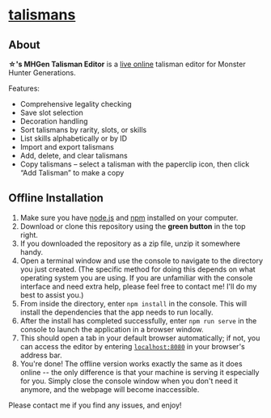 # [talismans](http://sand-bird.github.io/talismans)

## About

**☆'s MHGen Talisman Editor** is a [live online](http://sand-bird.github.io/talismans) talisman editor for Monster Hunter Generations.

Features:
* Comprehensive legality checking
* Save slot selection
* Decoration handling
* Sort talismans by rarity, slots, or skills
* List skills alphabetically or by ID
* Import and export talismans
* Add, delete, and clear talismans
* Copy talismans – select a talisman with the paperclip icon, then click “Add Talisman” to make a copy

## Offline Installation

1. Make sure you have [node.js](https://nodejs.org/en/) and [npm](http://blog.npmjs.org/post/85484771375/how-to-install-npm) installed on your computer.
2. Download or clone this repository using the **green button** in the top right.
3. If you downloaded the repository as a zip file, unzip it somewhere handy.
4. Open a terminal window and use the console to navigate to the directory you just created. (The specific method for doing this depends on what operating system you are using. If you are unfamiliar with the console interface and need extra help, please feel free to contact me! I'll do my best to assist you.)
5. From inside the directory, enter `npm install` in the console. This will install the dependencies that the app needs to run locally.
6. After the install has completed successfully, enter `npm run serve` in the console to launch the application in a browser window.
7. This should open a tab in your default browser automatically; if not, you can access the editor by entering [`localhost:8080`](http://localhost:8080/) in your browser's address bar.
8. You're done! The offline version works exactly the same as it does online -- the only difference is that your machine is serving it especially for you. Simply close the console window when you don't need it anymore, and the webpage will become inaccessible.

Please contact me if you find any issues, and enjoy!
